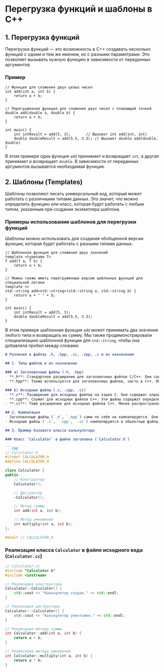 
# Перегрузка функций и шаблоны в C++

## 1. Перегрузка функций

Перегрузка функций — это возможность в C++ создавать несколько функций с одним и тем же именем, но с разными параметрами. Это позволяет вызывать нужную функцию в зависимости от переданных аргументов.

### Пример

```
// Функция для сложения двух целых чисел
int add(int a, int b) {
    return a + b;
}

// Перегруженная функция для сложения двух чисел с плавающей точкой
double add(double a, double b) {
    return a + b;
}

int main() {
    int intResult = add(5, 3);       // Вызовет int add(int, int)
    double doubleResult = add(5.5, 3.3); // Вызовет double add(double, double)
}
```

В этом примере одна функция `add` принимает и возвращает `int`, а другая принимает и возвращает `double`. В зависимости от переданных аргументов вызывается необходимая функция.

## 2. Шаблоны (Templates)

Шаблоны позволяют писать универсальный код, который может работать с различными типами данных. Это значит, что можно определить функцию или класс, которая будет работать с любым типом, указанным при создании экземпляра шаблона.

### Примеры использования шаблонов для перегрузки функций

Шаблоны можно использовать для создания обобщенной версии функции, которая будет работать с разными типами данных.

```
// Шаблонная функция для сложения двух значений
template <typename T>
T add(T a, T b) {
    return a + b;
}

// Можно также иметь перегруженные версии шаблонных функций для специальной логики
template <>
std::string add<std::string>(std::string a, std::string b) {
    return a + " " + b;
}

int main() {
    int intResult = add(5, 3);
    double doubleResult = add(5.5, 3.3);
}
```

В этом примере шаблонная функция `add` может принимать два значения любого типа и возвращать их сумму. Мы также продемонстрировали специализацию шаблонной функции для `std::string`, чтобы она добавляла пробел между словами.


```markdown
# Различия в файлах .h, .hpp, .cc, .cpp, .c и их назначение

## 1. Типы файлов и их назначение

### a) Заголовочные файлы (.h, .hpp)
- **.h**: Стандартное расширение для заголовочных файлов C/C++. Они содержат объявления функций, классов, структур и макросов. Обычно используются для разделения интерфейса и реализации.
- **.hpp**: Также используется для заголовочных файлов, часто в C++. Обычно применяются для заголовков, которые содержат шаблонные классы и функции, но это не строгая практика.

### b) Исходные файлы (.c, .cpp, .cc)
- **.c**: Расширение для исходных файлов на языке C. Они содержат определения функций и являются основной частью кода программ на C.
- **.cpp**: Служит для исходных файлов C++. Эти файлы содержат определения классов и методов для C++ программ.
- **.cc**: Тоже расширение для исходных файлов C++. Менее распространено, но многие разработчики предпочитают его в зависимости от личных или корпоративных предпочтений.

## 2. Компиляция
- Заголовочные файлы (`.h`, `.hpp`) сами по себе не компилируются. Они включаются в исходные файлы при помощи директивы `#include`.
- Исходные файлы (`.c`, `.cpp`, `.cc`) компилируются в объектные файлы с помощью компилятора (`gcc` для C и `g++` для C++). Затем эти объектные файлы связываются вместе для создания исполняемого файла.

## 3. Пример базового класса калькулятора

### Класс `Calculator` в файле заголовка (`Calculator.h`)

```cpp
// Calculator.h
#ifndef CALCULATOR_H
#define CALCULATOR_H

class Calculator {
public:
    // Конструктор
    Calculator();

    // Деструктор
    ~Calculator();

    // Метод суммы
    int add(int a, int b);

    // Метод умножения
    int multiply(int a, int b);
};

#endif // CALCULATOR_H
```

### Реализация класса `Calculator` в файле исходного кода (`Calculator.cc`)

```cpp
// Calculator.cc
#include "Calculator.h"
#include <iostream>

// Реализация конструктора
Calculator::Calculator() {
    std::cout << "Калькулятор создан." << std::endl;
}

// Реализация деструктора
Calculator::~Calculator() {
    std::cout << "Калькулятор уничтожен." << std::endl;
}

// Реализация метода суммы
int Calculator::add(int a, int b) {
    return a + b;
}

// Реализация метода умножения
int Calculator::multiply(int a, int b) {
    return a * b;
}
```
